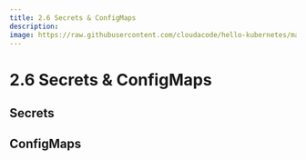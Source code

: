 ```yaml
---
title: 2.6 Secrets & ConfigMaps
description: 
image: https://raw.githubusercontent.com/cloudacode/hello-kubernetes/main/docs/assets/kubernetes-school.png
---
```


# 2.6 Secrets & ConfigMaps

## Secrets

## ConfigMaps



